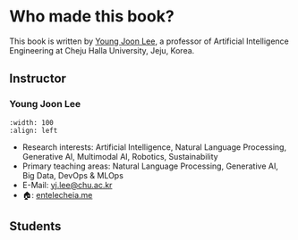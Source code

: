 # Who made this book?

This book is written by [Young Joon Lee](https://www.linkedin.com/in/entelecheia/), a professor of Artificial Intelligence Engineering at Cheju Halla University, Jeju, Korea.

## Instructor

### Young Joon Lee

```{image} https://entelecheia.me/assets/img/profile-200x220.jpeg
:width: 100
:align: left
```

- Research interests: Artificial Intelligence, Natural Language Processing, Generative AI, Multimodal AI, Robotics, Sustainability
- Primary teaching areas: Natural Language Processing, Generative AI, Big Data, DevOps & MLOps
- E-Mail: [yj.lee@chu.ac.kr](mailto:yj.lee@chu.ac.kr)
- 🏠: [entelecheia.me](https://entelecheia.me)

## Students
